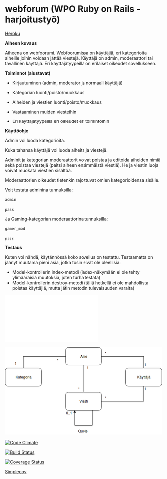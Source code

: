 # webforum (WPO Ruby on Rails -harjoitustyö)

[Heroku](https://blueberry-surprise-52605.herokuapp.com/)

**Aiheen kuvaus**

Aiheena on webfoorumi. Webfoorumissa on käyttäjiä, eri kategorioita aiheille joihin voidaan jättää viestejä. Käyttäjä on admin, moderaattori tai tavallinen käyttäjä. Eri käyttäjätyypeillä on erilaiset oikeudet sovellukseen.

**Toiminnot (alustavat)**

*	Kirjautuminen (admin, moderator ja normaali käyttäjä)

*	Kategorian luonti/poisto/muokkaus

*	Aiheiden ja viestien luonti/poisto/muokkaus

*	Vastaaminen muiden viesteihin

* 	Eri käyttäjätyypeillä eri oikeudet eri toimintoihin

**Käyttöohje**

Admin voi luoda kategorioita.

Kuka tahansa käyttäjä voi luoda aiheita ja viestejä. 

Adminit ja kategorian moderaattorit voivat poistaa ja editoida aiheiden nimiä sekä poistaa viestejä (paitsi aiheen ensimmäistä viestiä). He ja viestin luoja voivat muokata viestien sisältöä. 

Moderaattorien oikeudet tietenkin rajoittuvat omien kategorioidensa sisälle.

Voit testata adminina tunnuksilla:

	admin

	pass

Ja Gaming-kategorian moderaattorina tunnuksilla:

	gamer_mod

	pass

**Testaus**

Kuten voi nähdä, käytännössä koko sovellus on testattu. Testaamatta on jäänyt muutama pieni asia, jotka tosin eivät ole oleellisia:

*	Model-kontrollerin index-metodi (index-näkymään ei ole tehty ylimääräisiä muutoksia, joten turha testata)
*	Model-kontrollerin destroy-metodi (tällä hetkellä ei ole mahdollista poistaa käyttäjiä, mutta jätin metodin tulevaisuuden varalta)

![Tuntikirjanpito](/dokumentaatio/tuntikirjanpito.md)

![Kaavio](/dokumentaatio/KAAVIO.png)

[![Code Climate](https://codeclimate.com/github/otsepp/webforum.png)](https://codeclimate.com/github/otsepp/webforum)

[![Build Status](https://travis-ci.org/otsepp/webforum.png)](https://travis-ci.org/otsepp/webforum)

[![Coverage Status](https://coveralls.io/repos/github/otsepp/webforum/badge.svg?branch=master)](https://coveralls.io/github/otsepp/webforum?branch=master)

[Simplecov](https://cdn.rawgit.com/otsepp/webforum/9aa0f8fb/dokumentaatio/simplecov/index.html)

